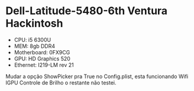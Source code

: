 # Dell-Latitude-5480-6th Ventura Hackintosh

- CPU: i5 6300U
- MEM: 8gb DDR4
- Motherboard: 0FX9CG
- GPU: HD Graphics 520
- Ethernet: I219-LM rev 21

Mudar a opção ShowPicker pra True no Config.plist, esta funcionando Wifi IGPU Controle de Brilho o restante não testei.
